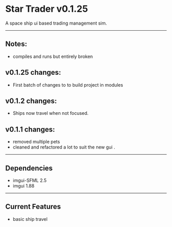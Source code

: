 Star Trader v0.1.25
============================
A space ship ui based trading management sim.

------
Notes:
------
* compiles and runs but entirely broken

v0.1.25 changes:
--------------
* First batch of changes to to build project in modules


v0.1.2 changes:
--------------
* Ships now travel when not focused.

v0.1.1 changes:
--------------
* removed multiple pets
* cleaned and refactored a lot to suit the new gui .

------------
Dependencies
------------
* imgui-SFML 2.5
* imgui 1.88

----------------
Current Features
----------------
- basic ship travel


